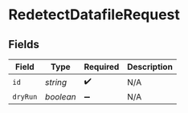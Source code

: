 # RedetectDatafileRequest


## Fields

| Field              | Type               | Required           | Description        |
| ------------------ | ------------------ | ------------------ | ------------------ |
| `id`               | *string*           | :heavy_check_mark: | N/A                |
| `dryRun`           | *boolean*          | :heavy_minus_sign: | N/A                |